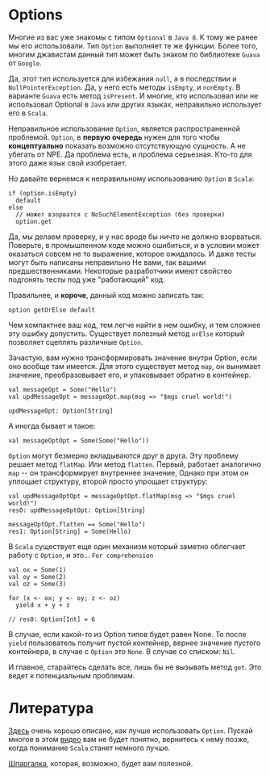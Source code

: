 Options
=======
Многие из вас уже знакомы с типом `Optional` в `Java 8`. К тому же ранее мы его
использовали. Тип `Option` выполняет те же функции. Более того, многим джавистам
данный тип может быть знаком по библиотеке `Guava` от `Google`.

Да, этот тип используется для избежания `null`, а в последствии и
`NullPointerException`. Да, у него есть методы `isEmpty`, и `nonEmpty`. В
варианте `Guava` есть метод `isPresent`. И многие, кто использовал или не
использовал Optional в `Java` или других языках, неправильно использует его в
`Scala`.

Неправильное использование `Option`, является распространенной проблемой.
`Option`, в **первую очередь** нужен для того чтобы **концептуально** показать
возможно отсутствующую сущность. А не убегать от NPE. Да проблема есть, и
проблема серьезная. Кто-то для этого даже язык свой изобретает.

Но давайте вернемся к неправильному использованию `Option` в `Scala`:

    if (option.isEmpty)
      default
    else
      // может взорватся c NoSuchElementException (без проверки)
      option.get

Да, мы делаем проверку, и у нас вроде бы ничто не должно взорваться. Поверьте,
в промышленном коде можно ошибиться, и в условии может оказаться совсем не то
выражение, которое ожидалось. И даже тесты могут быть написаны неправильно Не
вами, так вашими предшественниками. Некоторые разработчики имеют свойство
подгонять тесты под уже "работающий" код.

Правильнее, и **короче**, данный код можно записать так:

    option getOrElse default

Чем компактнее ваш код, тем легче найти в нем ошибку, и тем сложнее эту ошибку
допустить. Существует полезный метод `orElse` который позволяет сцеплять
различные `Option`.

Зачастую, вам нужно трансформировать значение внутри Option, если оно вообще там
имеется. Для этого существует метод `map`, он вынимает значение, преобразовывает
его, и упаковывает обратно в контейнер.

    val messageOpt = Some("Hello")
    val updMessageOpt = messageOpt.map(msg => "$mgs cruel world!")

    updMessageOpt: Option[String]


А иногда бывает и такое:

    val messageOptOpt = Some(Some("Hello"))

`Option` могут безмерно вкладываются друг в друга. Эту проблему решает метод
`flatMap`. Или метод `flatten`. Первый, работает аналогично `map` -- он
трансформирует внутреннее значение, Однако при
этом он уплощает структуру, второй просто
упрощает структуру:

    val updMessageOptOpt = messageOptOpt.flatMap(msg => "$mgs cruel world!")
    res0: updMessageOptOpt: Option[String]

    messageOptOpt.flatten == Some("Hello")
    res1: Option[String] = Some(Hello)

В `Scala` существует еще один механизм который заметно облегчает работу с
`Option`, и это... `For comprehension`

    val ox = Some(1)
    val oy = Some(2)
    val oz = Some(3)

    for (x <- ox; y <- oy; z <- oz)
      yield x + y + z

    // res0: Option[Int] = 6

В случае, если какой-то из Option типов будет равен None. То после `yield`
пользователь получит пустой контейнер, вернее значение пустого контейнера, в
случае с `Option` это `None`. В случае со списком: `Nil`.

И главное, старайтесь сделать все, лишь бы не вызывать метод `get`. Это ведет
к потенциальным проблемам.


Литература
==========
[Здесь][opt-guide] очень хорошо описано, как лучше использовать `Option`. Пускай
многое в этом [видео][opt-video-1] вам не будет понятно, вернитесь к нему позже,
когда понимание `Scala` станет немного лучше.

[Шпаргалка][opt-cheat-sheet], которая, возможно, будет вам полезной.

[opt-guide]: http://danielwestheide.com/blog/2012/12/19/the-neophytes-guide-to-scala-part-5-the-option-type.html
[opt-video-1]: https://www.youtube.com/watch?v=gVXt1RG_yN0
[opt-cheat-sheet]: http://blog.tmorris.net/posts/scalaoption-cheat-sheet/

